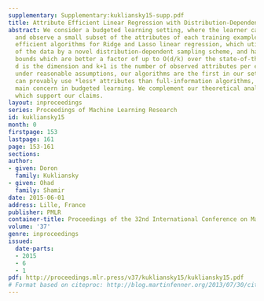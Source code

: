 ```yaml
---
supplementary: Supplementary:kukliansky15-supp.pdf
title: Attribute Efficient Linear Regression with Distribution-Dependent Sampling
abstract: We consider a budgeted learning setting, where the learner can only choose
  and observe a small subset of the attributes of each training example. We develop
  efficient algorithms for Ridge and Lasso linear regression, which utilize the geometry
  of the data by a novel distribution-dependent sampling scheme, and have excess risk
  bounds which are better a factor of up to O(d/k) over the state-of-the-art, where
  d is the dimension and k+1 is the number of observed attributes per example. Moreover,
  under reasonable assumptions, our algorithms are the first in our setting which
  can provably use *less* attributes than full-information algorithms, which is the
  main concern in budgeted learning. We complement our theoretical analysis with experiments
  which support our claims.
layout: inproceedings
series: Proceedings of Machine Learning Research
id: kukliansky15
month: 0
firstpage: 153
lastpage: 161
page: 153-161
sections: 
author:
- given: Doron
  family: Kukliansky
- given: Ohad
  family: Shamir
date: 2015-06-01
address: Lille, France
publisher: PMLR
container-title: Proceedings of the 32nd International Conference on Machine Learning
volume: '37'
genre: inproceedings
issued:
  date-parts:
  - 2015
  - 6
  - 1
pdf: http://proceedings.mlr.press/v37/kukliansky15/kukliansky15.pdf
# Format based on citeproc: http://blog.martinfenner.org/2013/07/30/citeproc-yaml-for-bibliographies/
---
```

